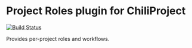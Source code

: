# Project Roles plugin for ChiliProject

[![Build Status](https://secure.travis-ci.org/jnv/chiliproject_project_roles.png?branch=master)](http://travis-ci.org/jnv/chiliproject_project_roles)

Provides per-project roles and workflows.


